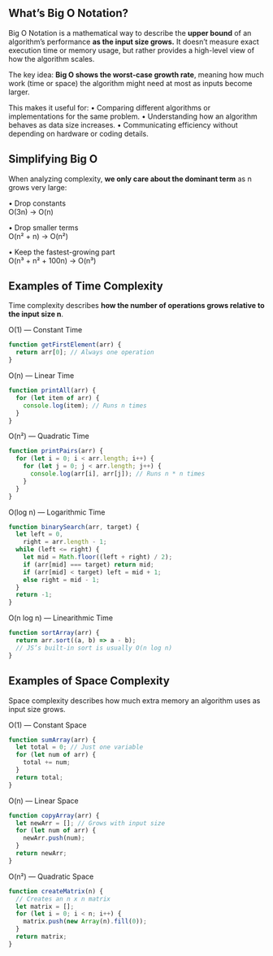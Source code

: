 ## What’s Big O Notation?

Big O Notation is a mathematical way to describe the **upper bound** of an algorithm’s performance **as the input size grows.**
It doesn’t measure exact execution time or memory usage, but rather provides a high-level view of how the algorithm scales.

The key idea: **Big O shows the worst-case growth rate**, meaning how much work (time or space) the algorithm might need at most as inputs become larger.

This makes it useful for:
• Comparing different algorithms or implementations for the same problem.
• Understanding how an algorithm behaves as data size increases.
• Communicating efficiency without depending on hardware or coding details.

## Simplifying Big O

When analyzing complexity, **we only care about the dominant term** as n grows very large:

• Drop constants  
O(3n) → O(n)

• Drop smaller terms  
O(n² + n) → O(n²)

• Keep the fastest-growing part  
O(n³ + n² + 100n) → O(n³)

## Examples of Time Complexity

Time complexity describes **how the number of operations grows relative to the input size n**.

O(1) — Constant Time

```js
function getFirstElement(arr) {
  return arr[0]; // Always one operation
}
```

O(n) — Linear Time

```js
function printAll(arr) {
  for (let item of arr) {
    console.log(item); // Runs n times
  }
}
```

O(n²) — Quadratic Time

```js
function printPairs(arr) {
  for (let i = 0; i < arr.length; i++) {
    for (let j = 0; j < arr.length; j++) {
      console.log(arr[i], arr[j]); // Runs n * n times
    }
  }
}
```

O(log n) — Logarithmic Time

```js
function binarySearch(arr, target) {
  let left = 0,
    right = arr.length - 1;
  while (left <= right) {
    let mid = Math.floor((left + right) / 2);
    if (arr[mid] === target) return mid;
    if (arr[mid] < target) left = mid + 1;
    else right = mid - 1;
  }
  return -1;
}
```

O(n log n) — Linearithmic Time

```js
function sortArray(arr) {
  return arr.sort((a, b) => a - b);
  // JS’s built-in sort is usually O(n log n)
}
```

## Examples of Space Complexity

Space complexity describes how much extra memory an algorithm uses as input size grows.

O(1) — Constant Space

```js
function sumArray(arr) {
  let total = 0; // Just one variable
  for (let num of arr) {
    total += num;
  }
  return total;
}
```

O(n) — Linear Space

```js
function copyArray(arr) {
  let newArr = []; // Grows with input size
  for (let num of arr) {
    newArr.push(num);
  }
  return newArr;
}
```

O(n²) — Quadratic Space

```js
function createMatrix(n) {
  // Creates an n x n matrix
  let matrix = [];
  for (let i = 0; i < n; i++) {
    matrix.push(new Array(n).fill(0));
  }
  return matrix;
}
```
